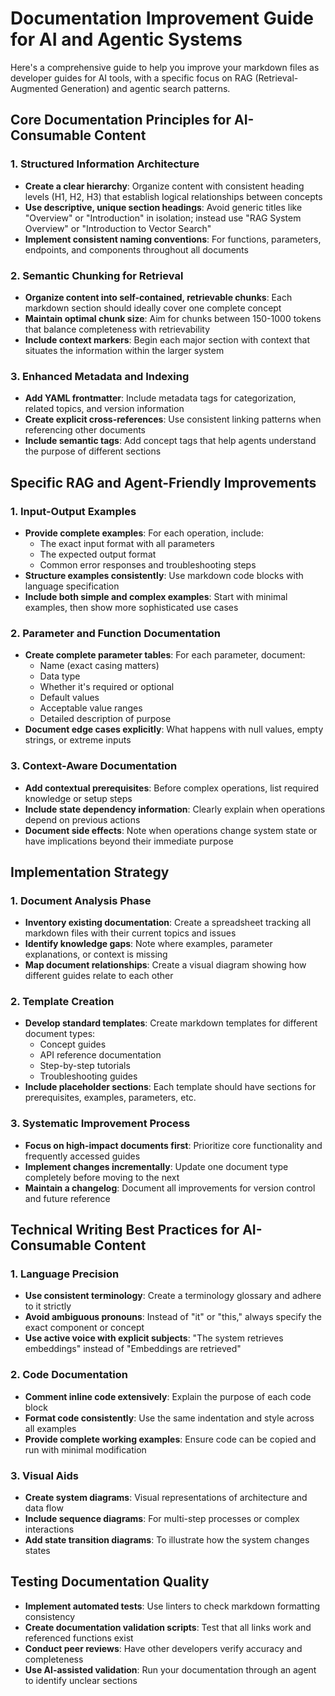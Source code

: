 # Documentation Improvement Guide for AI and Agentic Systems

Here's a comprehensive guide to help you improve your markdown files as developer guides for AI tools, with a specific focus on RAG (Retrieval-Augmented Generation) and agentic search patterns.

## Core Documentation Principles for AI-Consumable Content

### 1. Structured Information Architecture

- **Create a clear hierarchy**: Organize content with consistent heading levels (H1, H2, H3) that establish logical relationships between concepts
- **Use descriptive, unique section headings**: Avoid generic titles like "Overview" or "Introduction" in isolation; instead use "RAG System Overview" or "Introduction to Vector Search"
- **Implement consistent naming conventions**: For functions, parameters, endpoints, and components throughout all documents

### 2. Semantic Chunking for Retrieval

- **Organize content into self-contained, retrievable chunks**: Each markdown section should ideally cover one complete concept
- **Maintain optimal chunk size**: Aim for chunks between 150-1000 tokens that balance completeness with retrievability
- **Include context markers**: Begin each major section with context that situates the information within the larger system

### 3. Enhanced Metadata and Indexing

- **Add YAML frontmatter**: Include metadata tags for categorization, related topics, and version information
- **Create explicit cross-references**: Use consistent linking patterns when referencing other documents
- **Include semantic tags**: Add concept tags that help agents understand the purpose of different sections

## Specific RAG and Agent-Friendly Improvements

### 1. Input-Output Examples

- **Provide complete examples**: For each operation, include:
  - The exact input format with all parameters
  - The expected output format
  - Common error responses and troubleshooting steps
- **Structure examples consistently**: Use markdown code blocks with language specification
- **Include both simple and complex examples**: Start with minimal examples, then show more sophisticated use cases

### 2. Parameter and Function Documentation

- **Create complete parameter tables**: For each parameter, document:
  - Name (exact casing matters)
  - Data type
  - Whether it's required or optional
  - Default values
  - Acceptable value ranges
  - Detailed description of purpose
- **Document edge cases explicitly**: What happens with null values, empty strings, or extreme inputs

### 3. Context-Aware Documentation

- **Add contextual prerequisites**: Before complex operations, list required knowledge or setup steps
- **Include state dependency information**: Clearly explain when operations depend on previous actions
- **Document side effects**: Note when operations change system state or have implications beyond their immediate purpose

## Implementation Strategy

### 1. Document Analysis Phase

- **Inventory existing documentation**: Create a spreadsheet tracking all markdown files with their current topics and issues
- **Identify knowledge gaps**: Note where examples, parameter explanations, or context is missing
- **Map document relationships**: Create a visual diagram showing how different guides relate to each other

### 2. Template Creation

- **Develop standard templates**: Create markdown templates for different document types:
  - Concept guides
  - API reference documentation
  - Step-by-step tutorials
  - Troubleshooting guides
- **Include placeholder sections**: Each template should have sections for prerequisites, examples, parameters, etc.

### 3. Systematic Improvement Process

- **Focus on high-impact documents first**: Prioritize core functionality and frequently accessed guides
- **Implement changes incrementally**: Update one document type completely before moving to the next
- **Maintain a changelog**: Document all improvements for version control and future reference

## Technical Writing Best Practices for AI-Consumable Content

### 1. Language Precision

- **Use consistent terminology**: Create a terminology glossary and adhere to it strictly
- **Avoid ambiguous pronouns**: Instead of "it" or "this," always specify the exact component or concept
- **Use active voice with explicit subjects**: "The system retrieves embeddings" instead of "Embeddings are retrieved"

### 2. Code Documentation

- **Comment inline code extensively**: Explain the purpose of each code block
- **Format code consistently**: Use the same indentation and style across all examples
- **Provide complete working examples**: Ensure code can be copied and run with minimal modification

### 3. Visual Aids

- **Create system diagrams**: Visual representations of architecture and data flow
- **Include sequence diagrams**: For multi-step processes or complex interactions
- **Add state transition diagrams**: To illustrate how the system changes states

## Testing Documentation Quality

- **Implement automated tests**: Use linters to check markdown formatting consistency
- **Create documentation validation scripts**: Test that all links work and referenced functions exist
- **Conduct peer reviews**: Have other developers verify accuracy and completeness
- **Use AI-assisted validation**: Run your documentation through an agent to identify unclear sections
